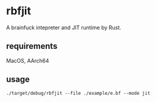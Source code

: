 # rbfjit

A brainfuck intepreter and JIT runtime by Rust.

## requirements

MacOS, AArch64

## usage

`./target/debug/rbfjit --file ./example/e.bf --mode jit`


